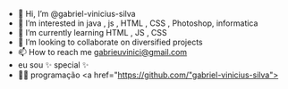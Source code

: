 - 👋 Hi, I’m @gabriel-vinicius-silva
- 👀 I’m interested in java , js , HTML , CSS , Photoshop,  informatica
- 🌱 I’m currently learning HTML , JS , CSS
- 💞️ I’m looking to collaborate on 
diversified projects
- 📫 How to reach me gabrieuvinici@gmail.com
- eu sou ✨ special ✨
- 🫶🏽 programação 
<a href="https://github.com/"gabriel-vinicius-silva">
